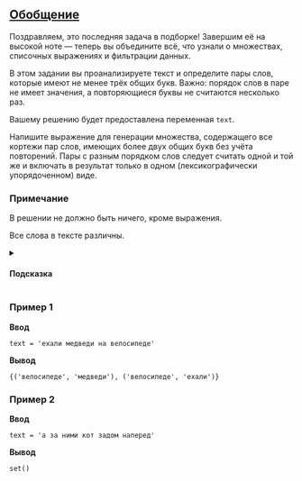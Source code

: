 ## [Обобщение](../../../solutions/3.3/33_t.py)

Поздравляем, это последняя задача в подборке!
Завершим её на высокой ноте — теперь вы объедините всё, что узнали о множествах, списочных выражениях и фильтрации данных.

В этом задании вы проанализируете текст и определите пары слов, которые имеют не менее трёх общих букв.
Важно: порядок слов в паре не имеет значения, а повторяющиеся буквы не считаются несколько раз.

Вашему решению будет предоставлена переменная `text`.

Напишите выражение для генерации множества, содержащего все кортежи пар слов, имеющих более двух общих букв без учёта повторений.
Пары с разным порядком слов следует считать одной и той же и включать в результат только в одном (лексикографически упорядоченном) виде.

### Примечание

В решении не должно быть ничего, кроме выражения.

Все слова в тексте различны.

<details>
<summary><h4>Подсказка</summary>

1. Используйте вложенные в списочное выражение циклы для перебора всех пар
2. Для фильтрации преобразуйте слова в множества и найдите их пересечение
3. Сортируйте слова в кортежах для избежания повторов

</details>

### Пример 1

__Ввод__
```plaintext
text = 'ехали медведи на велосипеде'
```

__Вывод__
```plaintext
{('велосипеде', 'медведи'), ('велосипеде', 'ехали')}
```

### Пример 2

__Ввод__
```plaintext
text = 'а за ними кот задом наперед'
```

__Вывод__
```plaintext
set()
```